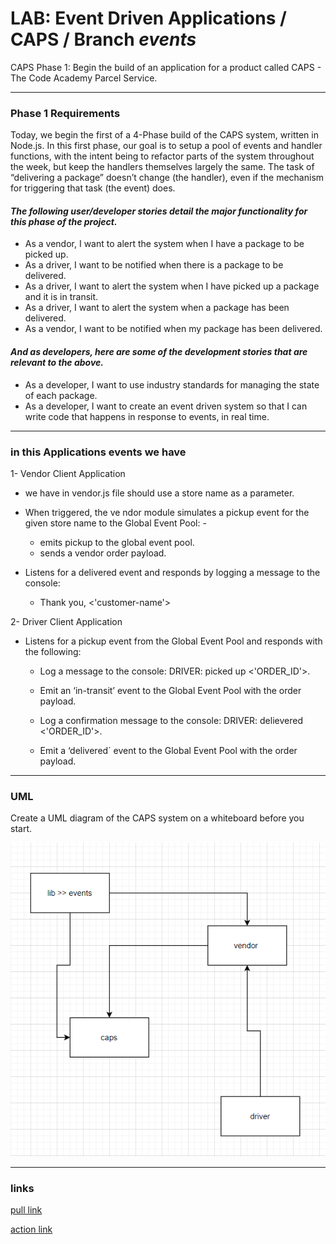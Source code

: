 # LAB: Event Driven Applications / CAPS / Branch ***events***

CAPS Phase 1: Begin the build of an application for a product called CAPS - The Code Academy Parcel Service.

------------------------

### **Phase 1 Requirements**

Today, we begin the first of a 4-Phase build of the CAPS system, written in Node.js. In this first phase, our goal is to setup a 
pool of events and handler functions, with the intent being to refactor parts of the system throughout the week, but keep the 
handlers themselves largely the same. The task of “delivering a package” doesn’t change (the handler), even if the mechanism for 
triggering that task (the event) does.

#### ***The following user/developer stories detail the major functionality for this phase of the project.***

- As a vendor, I want to alert the system when I have a package to be picked up.
- As a driver, I want to be notified when there is a package to be delivered.
- As a driver, I want to alert the system when I have picked up a package and it is in transit.
- As a driver, I want to alert the system when a package has been delivered.
- As a vendor, I want to be notified when my package has been delivered.


#### ***And as developers, here are some of the development stories that are relevant to the above.***

- As a developer, I want to use industry standards for managing the state of each package.
- As a developer, I want to create an event driven system so that I can write code that happens in response to events, in real time.

---------------------

### in this Applications events we have 

1- Vendor Client Application 

- we have in vendor.js file  should use a store name as a parameter. 
- When triggered, the ve ndor module simulates a pickup event for the given store name to the Global Event Pool: -  
  - emits pickup to the global event pool.
  - sends a vendor order payload.

- Listens for a delivered event and responds by logging a message to the console:

  - Thank you, <'customer-name'>  

2- Driver Client Application

- Listens for a pickup event from the Global Event Pool and responds with the following:

  - Log a message to the console: DRIVER: picked up <'ORDER_ID'>.

  - Emit an ‘in-transit’ event to the Global Event Pool with the order payload.

  - Log a confirmation message to the console: DRIVER: delievered <'ORDER_ID'>.

  - Emit a ‘delivered` event to the Global Event Pool with the order payload.

-----------------

### UML 

Create a UML diagram of the CAPS system on a whiteboard before you start.

![IMAGE](./image/capsuml.PNG)

---------------------------------

### links 

[pull link](https://github.com/leenahmad/caps/pull/2)

[action link](https://github.com/leenahmad/caps/actions)


